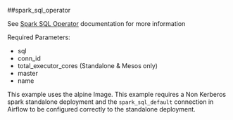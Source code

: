 ##spark_sql_operator

See [Spark SQL Operator](https://airflow.apache.org/docs/apache-airflow/1.10.12/_api/airflow/contrib/operators/spark_sql_operator/index.html) documentation for more information

Required Parameters:
- sql
- conn_id
- total_executor_cores (Standalone & Mesos only)
- master
- name

This example uses the alpine Image. This example requires a Non Kerberos spark standalone deployment and the `spark_sql_default`
connection in Airflow to be configured correctly to the standalone deployment.